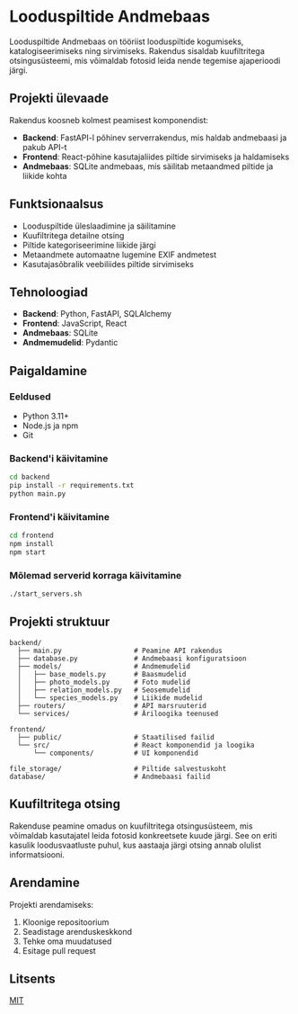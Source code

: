 # Looduspiltide Andmebaas

Looduspiltide Andmebaas on tööriist looduspiltide kogumiseks, katalogiseerimiseks ning sirvimiseks. Rakendus sisaldab kuufiltritega otsingusüsteemi, mis võimaldab fotosid leida nende tegemise ajaperioodi järgi.

## Projekti ülevaade

Rakendus koosneb kolmest peamisest komponendist:
- **Backend**: FastAPI-l põhinev serverrakendus, mis haldab andmebaasi ja pakub API-t
- **Frontend**: React-põhine kasutajaliides piltide sirvimiseks ja haldamiseks
- **Andmebaas**: SQLite andmebaas, mis säilitab metaandmed piltide ja liikide kohta

## Funktsionaalsus

- Looduspiltide üleslaadimine ja säilitamine
- Kuufiltritega detailne otsing
- Piltide kategoriseerimine liikide järgi
- Metaandmete automaatne lugemine EXIF andmetest
- Kasutajasõbralik veebiliides piltide sirvimiseks

## Tehnoloogiad

- **Backend**: Python, FastAPI, SQLAlchemy
- **Frontend**: JavaScript, React
- **Andmebaas**: SQLite
- **Andmemudelid**: Pydantic

## Paigaldamine

### Eeldused
- Python 3.11+
- Node.js ja npm
- Git

### Backend'i käivitamine
```bash
cd backend
pip install -r requirements.txt
python main.py
```

### Frontend'i käivitamine
```bash
cd frontend
npm install
npm start
```

### Mõlemad serverid korraga käivitamine
```bash
./start_servers.sh
```

## Projekti struktuur

```
backend/
  ├── main.py                  # Peamine API rakendus
  ├── database.py              # Andmebaasi konfiguratsioon
  ├── models/                  # Andmemudelid
  │   ├── base_models.py       # Baasmudelid
  │   ├── photo_models.py      # Foto mudelid
  │   ├── relation_models.py   # Seosemudelid
  │   └── species_models.py    # Liikide mudelid
  ├── routers/                 # API marsruuterid
  └── services/                # Äriloogika teenused

frontend/
  ├── public/                  # Staatilised failid
  └── src/                     # React komponendid ja loogika
      └── components/          # UI komponendid

file_storage/                  # Piltide salvestuskoht
database/                      # Andmebaasi failid
```

## Kuufiltritega otsing

Rakenduse peamine omadus on kuufiltritega otsingusüsteem, mis võimaldab kasutajatel leida fotosid konkreetsete kuude järgi. See on eriti kasulik loodusvaatluste puhul, kus aastaaja järgi otsing annab olulist informatsiooni.

## Arendamine

Projekti arendamiseks:
1. Kloonige repositoorium
2. Seadistage arenduskeskkond
3. Tehke oma muudatused
4. Esitage pull request

## Litsents

[MIT](https://choosealicense.com/licenses/mit/)